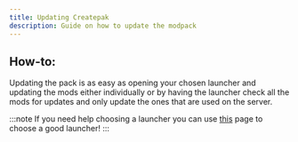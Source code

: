 ```yaml
---
title: Updating Createpak
description: Guide on how to update the modpack
---
```


## How-to:

Updating the pack is as easy as opening your chosen launcher and updating the mods either individually or by having the launcher check all the mods for updates and only update the ones that are used on the server.

:::note
If you need help choosing a launcher you can use [this](/getting-started/choosing-a-launcher) page to choose a good launcher!
:::